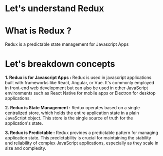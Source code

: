 # Let's understand Redux 


# What is Redux ?
Redux is a predictable state management for Javascript Apps

# Let's breakdown concepts
**1. Redux is for Javascript Apps :** Redux is used in javascript applications built with frameworks like React, Angular, or Vue. It's commonly employed in front-end web development but can also be used in other JavaScript environments such as React Native for mobile apps or Electron for desktop applications.
   
**2. Redux is State Management :** Redux operates based on a single centralized store, which holds the entire application state in a plain JavaScript object. This store is the single source of truth for the application's state.

**3. Redux is Predictable :** Redux provides a predictable pattern for managing application state. This predictability is crucial for maintaining the stability and reliability of complex JavaScript applications, especially as they scale in size and complexity.





   
